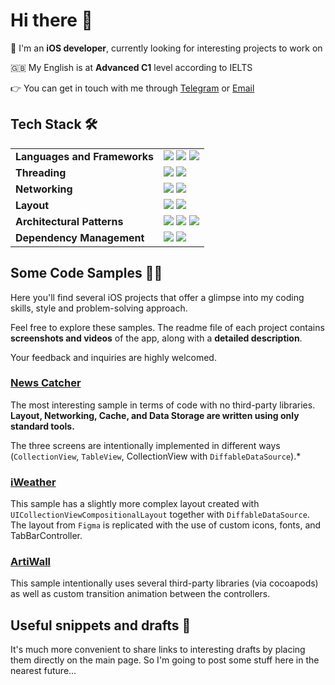 # Hi there 👋

💼 I'm an **iOS developer**, currently looking for interesting projects to work on

🇬🇧 My English is at **Advanced C1** level according to IELTS  

👉 You can get in touch with me through [Telegram](https://t.me/stepanchuk) or [Email](mailto:stepanchuk.yury@gmail.com)



## Tech Stack 🛠️

<table>
  <tr>
    <td><strong>Languages and Frameworks</strong></td>
    <td><img src="https://img.shields.io/badge/Swift-5.0-orange"> <img src="https://img.shields.io/badge/UIKit-blue"> <img src="https://img.shields.io/badge/SwiftUI-green"></td>
  </tr>
  <tr>
    <td><strong>Threading</strong></td>
    <td><img src="https://img.shields.io/badge/GCD-blue"> <img src="https://img.shields.io/badge/Concurrency-yellow"></td>
  </tr>
  <tr>
    <td><strong>Networking</strong></td>
    <td><img src="https://img.shields.io/badge/URLSession-green"> <img src="https://img.shields.io/badge/Alamofire-red"></td>
  </tr>
  <tr>
    <td><strong>Layout</strong></td>
    <td><img src="https://img.shields.io/badge/AutoLayout-orange"> <img src="https://img.shields.io/badge/SnapKit-blue"></td>
  </tr>
  <tr>
    <td><strong>Architectural Patterns</strong></td>
    <td><img src="https://img.shields.io/badge/MVP-blue"> <img src="https://img.shields.io/badge/MVVM-orange"> <img src="https://img.shields.io/badge/VIPER-red"></td>
  </tr>
  <tr>
    <td><strong>Dependency Management</strong></td>
    <td><img src="https://img.shields.io/badge/CocoaPods-red"> <img src="https://img.shields.io/badge/SPM-green"></td>
  </tr>
</table>


## Some Code Samples 🧑‍💻
Here you'll find several iOS projects that offer a glimpse into my coding skills, style and problem-solving approach.  

Feel free to explore these samples. The readme file of each project contains **screenshots and videos** of the app, along with a **detailed description**.

Your feedback and inquiries are highly welcomed.

###  [News Catcher](https://github.com/YuryStep/NewsCatcher)
The most interesting sample in terms of code with no third-party libraries. **Layout, Networking, Cache, and Data Storage are written using only standard tools.** 

The three screens are intentionally implemented in different ways (`CollectionView`, `TableView`, CollectionView with `DiffableDataSource`).*


### [iWeather](https://github.com/YuryStep/iWeather)

This sample has a slightly more complex layout created with `UICollectionViewCompositionalLayout` together with `DiffableDataSource`. 
The layout from `Figma` is replicated with the use of custom  icons, fonts, and TabBarController.  


### [ArtiWall](https://github.com/YuryStep/ArtiWall)

This sample intentionally uses several third-party libraries (via cocoapods) as well as custom transition animation between the controllers. 


## Useful snippets and drafts 📝
It's much more convenient to share links to interesting drafts by placing them directly on the main page. So I'm going to post some stuff here in the nearest future...
